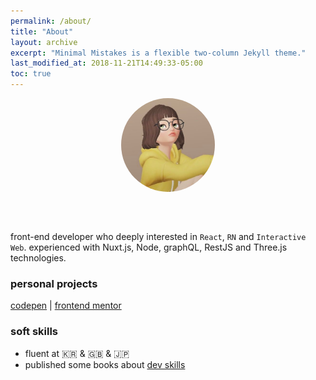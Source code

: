 ```yaml
---
permalink: /about/
title: "About"
layout: archive
excerpt: "Minimal Mistakes is a flexible two-column Jekyll theme."
last_modified_at: 2018-11-21T14:49:33-05:00
toc: true
---
```


<div class="wrap_img" style="text-align:center;margin-bottom:60px"><img src="../assets/images/minthing.jpg" height="150px" width="150px" style="border-radius:50%"></div>


front-end developer who deeply interested in `React`, `RN` and `Interactive Web`.
experienced with Nuxt.js, Node, graphQL, RestJS and Three.js technologies.

### personal projects
[codepen](https://codepen.io/minthing/) | [frontend mentor](https://www.frontendmentor.io/profile/minthing)

### soft skills
* fluent at 🇰🇷 & 🇬🇧 & 🇯🇵
* published some books about [dev skills](https://ridibooks.com/author/103444)